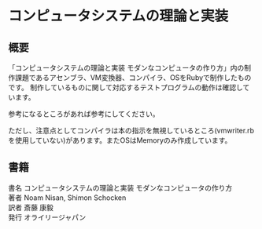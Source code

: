# コンピュータシステムの理論と実装

## 概要

「コンピュータシステムの理論と実装 モダンなコンピュータの作り方」内の制作課題であるアセンブラ、VM変換器、コンパイラ、OSをRubyで制作したものです。
制作しているものに関して対応するテストプログラムの動作は確認しています。  

参考になるところがあれば参考にしてください。  

ただし、注意点としてコンパイラは本の指示を無視しているところ(vmwriter.rbを使用していない)があります。またOSはMemoryのみ作成しています。

## 書籍
書名 コンピュータシステムの理論と実装 モダンなコンピュータの作り方  
著者 Noam Nisan, Shimon Schocken  
訳者 斎藤 康毅  
発行 オライリージャパン  
